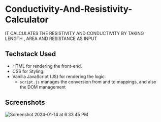 # Conductivity-And-Resistivity-Calculator

IT CALCULATES THE RESISTIVITY AND CONDUCTIVITY BY TAKING LENGTH , AREA AND RESISTANCE AS INPUT



## Techstack Used
- HTML for rendering the front-end.
- CSS for Styling.
- Vanilla JavaScript (JS) for rendering the logic.
    - `script.js` manages the conversion from and to mappings, and also the DOM management
   

## Screenshots
<img width="564" alt="Screenshot 2024-01-14 at 6 33 45 PM" src="![Alt text](image.png)">
